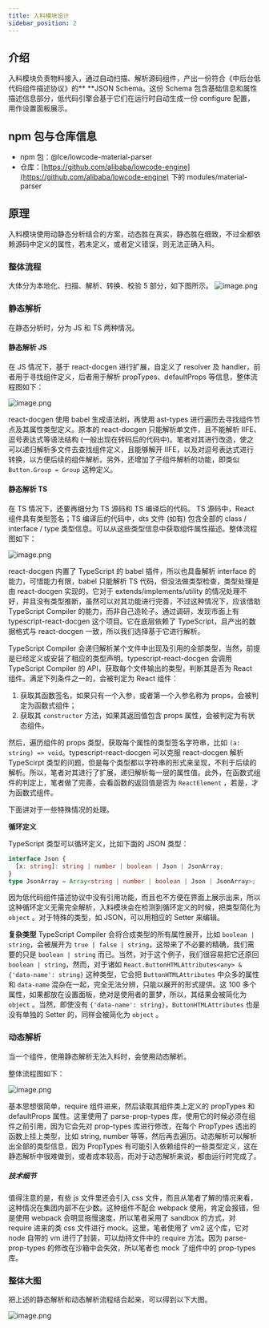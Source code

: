 ```yaml
---
title: 入料模块设计
sidebar_position: 2
---
```


## 介绍

入料模块负责物料接入，通过自动扫描、解析源码组件，产出一份符合《中后台低代码组件描述协议》的\*\* \*\*JSON Schema。这份 Schema 包含基础信息和属性描述信息部分，低代码引擎会基于它们在运行时自动生成一份 configure 配置，用作设置面板展示。

## npm 包与仓库信息

- npm 包：@lce/lowcode-material-parser
- 仓库：[https://github.com/alibaba/lowcode-engine](https://github.com/alibaba/lowcode-engine) 下的 modules/material-parser

## 原理

入料模块使用动静态分析结合的方案，动态胜在真实，静态胜在细致，不过全都依赖源码中定义的属性，若未定义，或者定义错误，则无法正确入料。

### 整体流程

大体分为本地化、扫描、解析、转换、校验 5 部分，如下图所示。
![image.png](https://img.alicdn.com/imgextra/i2/O1CN01sXf5fL1E5RcRxAlM1_!!6000000000300-2-tps-2116-206.png)

### 静态解析

在静态分析时，分为 JS 和 TS 两种情况。

#### 静态解析 JS

在 JS 情况下，基于 react-docgen 进行扩展，自定义了 resolver 及 handler，前者用于寻找组件定义，后者用于解析 propTypes、defaultProps 等信息，整体流程图如下：

![image.png](https://img.alicdn.com/imgextra/i1/O1CN01VrhkEb1R6tsntvGhV_!!6000000002063-2-tps-2176-478.png)

react-docgen 使用 babel 生成语法树，再使用 ast-types 进行遍历去寻找组件节点及其属性类型定义。原本的 react-docgen 只能解析单文件，且不能解析 IIFE、逗号表达式等语法结构 (一般出现在转码后的代码中)。笔者对其进行改造，使之可以递归解析多文件去查找组件定义，且能够解开 IIFE，以及对逗号表达式进行转换，以方便后续的组件解析。另外，还增加了子组件解析的功能，即类似 `Button.Group = Group` 这种定义。

#### 静态解析 TS

在 TS 情况下，还要再细分为 TS 源码和 TS 编译后的代码。
TS 源码中，React 组件具有类型签名；TS 编译后的代码中，dts 文件 (如有) 包含全部的 class / interface / type 类型信息。可以从这些类型信息中获取组件属性描述。整体流程图如下：

![image.png](https://img.alicdn.com/imgextra/i1/O1CN014lOIIy1FUvGW6wcYZ_!!6000000000491-2-tps-2280-240.png)

react-docgen 内置了 TypeScript 的 babel 插件，所以也具备解析 interface 的能力，可惜能力有限，babel 只能解析 TS 代码，但没法做类型检查，类型处理是由 react-docgen 实现的，它对于 extends/implements/utility 的情况处理不好，并且没有类型推断，虽然可以对其功能进行完善，不过这种情况下，应该借助 TypeScript Compiler 的能力，而非自己造轮子。通过调研，发现市面上有 typescript-react-docgen 这个项目。它在底层依赖了 TypeScript，且产出的数据格式与 react-docgen 一致，所以我们选择基于它进行解析。

TypeScript Compiler 会递归解析某个文件中出现及引用的全部类型，当然，前提是已经定义或安装了相应的类型声明。typescript-react-docgen 会调用 TypeScript Compiler 的 API，获取每个文件输出的类型，判断其是否为 React 组件。满足下列条件之一的，会被判定为 React 组件：

1. 获取其函数签名，如果只有一个入参，或者第一个入参名称为 props，会被判定为函数式组件；
2. 获取其 `constructor` 方法，如果其返回值包含 props 属性，会被判定为有状态组件。

然后，遍历组件的 props 类型，获取每个属性的类型签名字符串，比如 `(a: string) => void`。typescript-react-docgen 可以克服 react-docgen 解析 TypeScirpt 类型的问题，但是每个类型都以字符串的形式来呈现，不利于后续的解析。所以，笔者对其进行了扩展，递归解析每一层的属性值。此外，在函数式组件的判定上，笔者做了完善，会看函数的返回值是否为 `ReactElement` ，若是，才为函数式组件。

下面讲对于一些特殊情况的处理。

**循环定义**

TypeScript 类型可以循环定义，比如下面的 JSON 类型：

```typescript
interface Json {
  [x: string]: string | number | boolean | Json | JsonArray;
}
type JsonArray = Array<string | number | boolean | Json | JsonArray>;
```

因为低代码组件描述协议中没有引用功能，而且也不方便在界面上展示出来，所以这种循环定义无需完全解析，入料模块会在检测到循环定义的时候，把类型简化为 `object` 。对于特殊的类型，如 JSON，可以用相应的 Setter 来编辑。

**复杂类型**
TypeScript Compiler 会将合成类型的所有属性展开，比如 `boolean | string`，会被展开为 `true | false | string`，这带来了不必要的精确，我们需要的只是 `boolean | string` 而已。当然，对于这个例子，我们很容易把它还原回 `boolean | string`，然而，对于诸如 `React.ButtonHTMLAttributes<any> & {'data-name': string}` 这种类型，它会把 `ButtonHTMLAttributes` 中众多的属性和 `data-name` 混杂在一起，完全无法分辨，只能以展开的形式提供。这 100 多个属性，如果都放在设置面板，绝对是使用者的噩梦，所以，其结果会被简化为 `object` 。当然，即使没有 `{'data-name': string}`，`ButtonHTMLAttributes` 也是没有单独的 Setter 的，同样会被简化为 `object` 。

### 动态解析

当一个组件，使用静态解析无法入料时，会使用动态解析。

整体流程图如下：

![image.png](https://img.alicdn.com/imgextra/i2/O1CN01dJ62Dm1u5de8GihG6_!!6000000005986-2-tps-2516-449.png)

基本思想很简单，require 组件进来，然后读取其组件类上定义的 propTypes 和 defaultProps 属性。这里使用了 parse-prop-types 库，使用它的时候必须在组件之前引用，因为它会先对 prop-types 库进行修改，在每个 PropTypes 透出的函数上挂上类型，比如 string, number 等等，然后再去遍历。动态解析可以解析出全部的类型信息，因为 PropTypes 有可能引入依赖组件的一些类型定义，这在静态解析中很难做到，或者成本较高，而对于动态解析来说，都由运行时完成了。

##### 技术细节

值得注意的是，有些 js 文件里还会引入 css 文件，而且从笔者了解的情况来看，这种情况在集团内部不在少数。这种组件不配合 webpack 使用，肯定会报错，但是使用 webpack 会明显拖慢速度，所以笔者采用了 sandbox 的方式，对 require 进来的类 css 文件进行 mock。这里，笔者使用了 vm2 这个库，它对 node 自带的 vm 进行了封装，可以劫持文件中的 require 方法。因为 parse-prop-types 的修改在沙箱中会失效，所以笔者也 mock 了组件中的 prop-types 库。

### 整体大图

把上述的静态解析和动态解析流程结合起来，可以得到以下大图。

![image.png](https://img.alicdn.com/imgextra/i1/O1CN01TA9lQp27QmwVT7WUC_!!6000000007792-2-tps-2658-1072.png)
